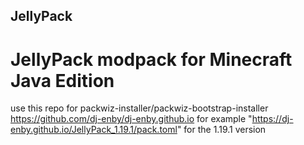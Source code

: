 ## JellyPack
# JellyPack modpack for Minecraft Java Edition

use this repo for packwiz-installer/packwiz-bootstrap-installer
https://github.com/dj-enby/dj-enby.github.io
for example "https://dj-enby.github.io/JellyPack_1.19.1/pack.toml" for the 1.19.1 version
